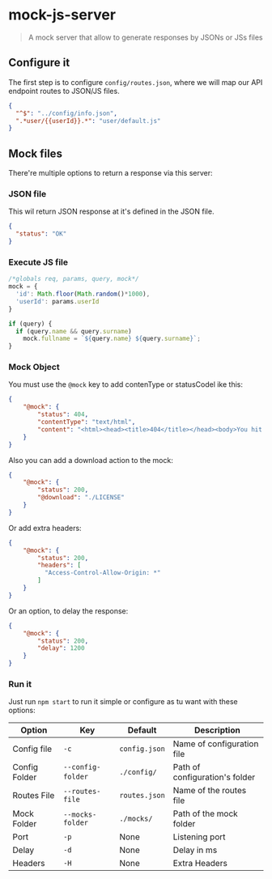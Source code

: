 # mock-js-server
> A mock server that allow to generate responses by JSONs or JSs files

## Configure it
The first step is to configure ``config/routes.json``, where we will map our API endpoint routes to JSON/JS files.

```json
{
  "^$": "../config/info.json",
  ".*user/{{userId}}.*": "user/default.js"
}
```

## Mock files
There're multiple options to return a response via this server:

### JSON file
This wil return JSON response at it's defined in the JSON file.

```json
{
  "status": "OK"
}
```
### Execute JS file
```javascript
/*globals req, params, query, mock*/
mock = {
  'id': Math.floor(Math.random()*1000),
  'userId': params.userId
}

if (query) {
  if (query.name && query.surname)
    mock.fullname = `${query.name} ${query.surname}`;
}
```

### Mock Object
You must use the ``@mock`` key to add contenType or statusCodel ike this:
```json
{
    "@mock": {
        "status": 404,
        "contentType": "text/html",
        "content": "<html><head><title>404</title></head><body>You hit a 404</body></html>"
    }
}
```

Also you can add a download action to the mock:
```json
{
    "@mock": {
        "status": 200,
        "@download": "./LICENSE"
    }
}
```


Or add extra headers:
```json
{
    "@mock": {
        "status": 200,
        "headers": [
          "Access-Control-Allow-Origin: *"
        ]
    }
}
```

Or an option, to delay the response:
```json
{
    "@mock": {
        "status": 200,
        "delay": 1200
    }
}
```


### Run it
Just run `npm start` to run it simple or configure as tu want with these options:

| Option  | Key | Default |  Description |
| ------------- | ------------- | ------------- | ------------- |
| Config file | `-c` | `config.json` | Name of configuration file |
| Config Folder | `--config-folder` | `./config/` | Path of configuration\'s folder |
| Routes File | `--routes-file` | `routes.json` |Name of the routes file |
| Mock Folder | `--mocks-folder` | `./mocks/` |Path of the mock folder |
| Port | `-p` | None | Listening port |
| Delay | `-d` | None | Delay in ms |
| Headers | `-H` | None | Extra Headers |